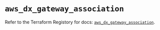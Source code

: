 # `aws_dx_gateway_association`

Refer to the Terraform Registory for docs: [`aws_dx_gateway_association`](https://registry.terraform.io/providers/hashicorp/aws/3.76.1/docs/resources/dx_gateway_association).
